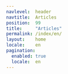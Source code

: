 ```yaml
---
navlevel:  header
navtitle:  Articles
position:  99
title:     "Articles"
permalink: /index/en/
layout:    home
locale:    en
pagination: 
  enabled: true
  locale:  en
---
```

